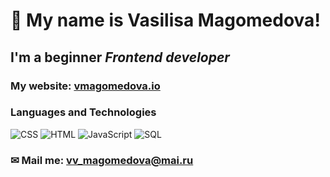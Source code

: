 # 👋 My name is **Vasilisa Magomedova**!
## I'm a beginner *Frontend developer*
### My website: [vmagomedova.io](https://vasilisamagomedova.github.io/)
### Languages and Technologies
![CSS](https://img.shields.io/badge/-CSS-?style=for-the-badge&logo=css3)
![HTML](https://img.shields.io/badge/-HTML-?style=for-the-badge&logo=html5)
![JavaScript](https://img.shields.io/badge/-JavaSript-?style=for-the-badge&logo=JavaSript)
![SQL](https://img.shields.io/badge/-SQL-?style=for-the-badge&logo=sql)
### &#9993; Mail me: vv_magomedova@mai.ru

<!--
**VasilisaMagomedova/VasilisaMagomedova** is a ✨ _special_ ✨ repository because its `README.md` (this file) appears on your GitHub profile.

Here are some ideas to get you started:

- 🔭 I’m currently working on ...
- 🌱 I’m currently learning ...
- 👯 I’m looking to collaborate on ...
- 🤔 I’m looking for help with ...
- 💬 Ask me about ...
- 📫 Mail me: ...
- 😄 Pronouns: ...
- ⚡ Fun fact: ...
-->
